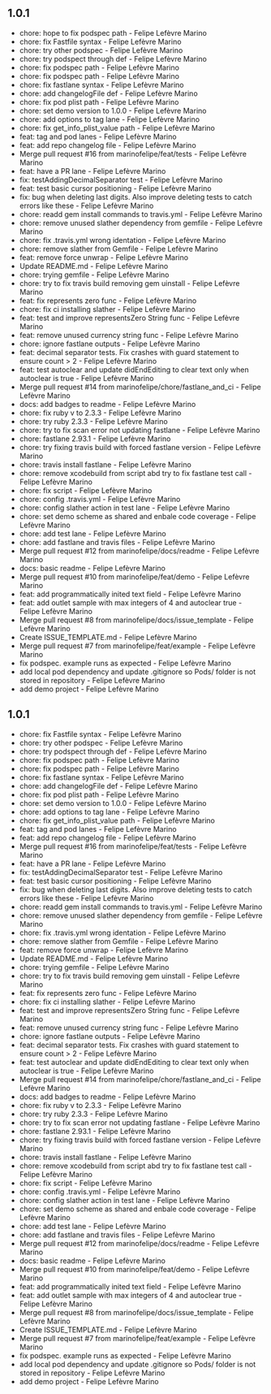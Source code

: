 ##  1.0.1
* chore: hope to fix podspec path - Felipe Lefèvre Marino
* chore: fix Fastfile syntax - Felipe Lefèvre Marino
* chore: try other podspec - Felipe Lefèvre Marino
* chore: try podspect through def - Felipe Lefèvre Marino
* chore: fix podspec path - Felipe Lefèvre Marino
* chore: fix podspec path - Felipe Lefèvre Marino
* chore: fix fastlane syntax - Felipe Lefèvre Marino
* chore: add changelogFile def - Felipe Lefèvre Marino
* chore: fix pod plist path - Felipe Lefèvre Marino
* chore: set demo version to 1.0.0 - Felipe Lefèvre Marino
* chore: add options to tag lane - Felipe Lefèvre Marino
* chore: fix get_info_plist_value path - Felipe Lefèvre Marino
* feat: tag and pod lanes - Felipe Lefèvre Marino
* feat: add repo changelog file - Felipe Lefèvre Marino
* Merge pull request #16 from marinofelipe/feat/tests - Felipe Lefèvre Marino
* feat: have a PR lane - Felipe Lefèvre Marino
* fix: testAddingDecimalSeparator test - Felipe Lefèvre Marino
* feat: test basic cursor positioning - Felipe Lefèvre Marino
* fix: bug when deleting last digits. Also improve deleting tests to catch errors like these - Felipe Lefèvre Marino
* chore: readd gem install commands to travis.yml - Felipe Lefèvre Marino
* chore: remove unused slather dependency from gemfile - Felipe Lefèvre Marino
* chore: fix .travis.yml wrong identation - Felipe Lefèvre Marino
* chore: remove slather from Gemfile - Felipe Lefèvre Marino
* feat: remove force unwrap - Felipe Lefèvre Marino
* Update README.md - Felipe Lefèvre Marino
* chore: trying gemfile - Felipe Lefèvre Marino
* chore: try to fix travis build removing gem uinstall - Felipe Lefèvre Marino
* feat: fix represents zero func - Felipe Lefèvre Marino
* chore: fix ci installing slather - Felipe Lefèvre Marino
* feat: test and improve representsZero String func - Felipe Lefèvre Marino
* feat: remove unused currency string func - Felipe Lefèvre Marino
* chore: ignore fastlane outputs - Felipe Lefèvre Marino
* feat: decimal separator tests. Fix crashes with guard statement to ensure count > 2 - Felipe Lefèvre Marino
* feat: test autoclear and update didEndEditing to clear text only when autoclear is true - Felipe Lefèvre Marino
* Merge pull request #14 from marinofelipe/chore/fastlane_and_ci - Felipe Lefèvre Marino
* docs: add  badges to readme - Felipe Lefèvre Marino
* chore: fix ruby v to 2.3.3 - Felipe Lefèvre Marino
* chore: try ruby 2.3.3 - Felipe Lefèvre Marino
* chore: try to fix scan error not updating fastlane - Felipe Lefèvre Marino
* chore: fastlane 2.93.1 - Felipe Lefèvre Marino
* chore: try fixing travis build with forced fastlane version - Felipe Lefèvre Marino
* chore: travis install fastlane - Felipe Lefèvre Marino
* chore: remove xcodebuild from script abd try to fix fastlane test call - Felipe Lefèvre Marino
* chore: fix script - Felipe Lefèvre Marino
* chore: config .travis.yml - Felipe Lefèvre Marino
* chore: config slather action in test lane - Felipe Lefèvre Marino
* chore: set demo scheme as shared and enbale code coverage - Felipe Lefèvre Marino
* chore: add test lane - Felipe Lefèvre Marino
* chore: add fastlane and travis files - Felipe Lefèvre Marino
* Merge pull request #12 from marinofelipe/docs/readme - Felipe Lefèvre Marino
* docs: basic readme - Felipe Lefèvre Marino
* Merge pull request #10 from marinofelipe/feat/demo - Felipe Lefèvre Marino
* feat: add programmatically inited text field - Felipe Lefèvre Marino
* feat: add outlet sample with max integers of 4 and autoclear true - Felipe Lefèvre Marino
* Merge pull request #8 from marinofelipe/docs/issue_template - Felipe Lefèvre Marino
* Create ISSUE_TEMPLATE.md - Felipe Lefèvre Marino
* Merge pull request #7 from marinofelipe/feat/example - Felipe Lefèvre Marino
* fix podspec. example runs as expected - Felipe Lefèvre Marino
* add local pod dependency and update .gitignore so Pods/ folder is not stored in repository - Felipe Lefèvre Marino
* add demo project - Felipe Lefèvre Marino

##  1.0.1
* chore: fix Fastfile syntax - Felipe Lefèvre Marino
* chore: try other podspec - Felipe Lefèvre Marino
* chore: try podspect through def - Felipe Lefèvre Marino
* chore: fix podspec path - Felipe Lefèvre Marino
* chore: fix podspec path - Felipe Lefèvre Marino
* chore: fix fastlane syntax - Felipe Lefèvre Marino
* chore: add changelogFile def - Felipe Lefèvre Marino
* chore: fix pod plist path - Felipe Lefèvre Marino
* chore: set demo version to 1.0.0 - Felipe Lefèvre Marino
* chore: add options to tag lane - Felipe Lefèvre Marino
* chore: fix get_info_plist_value path - Felipe Lefèvre Marino
* feat: tag and pod lanes - Felipe Lefèvre Marino
* feat: add repo changelog file - Felipe Lefèvre Marino
* Merge pull request #16 from marinofelipe/feat/tests - Felipe Lefèvre Marino
* feat: have a PR lane - Felipe Lefèvre Marino
* fix: testAddingDecimalSeparator test - Felipe Lefèvre Marino
* feat: test basic cursor positioning - Felipe Lefèvre Marino
* fix: bug when deleting last digits. Also improve deleting tests to catch errors like these - Felipe Lefèvre Marino
* chore: readd gem install commands to travis.yml - Felipe Lefèvre Marino
* chore: remove unused slather dependency from gemfile - Felipe Lefèvre Marino
* chore: fix .travis.yml wrong identation - Felipe Lefèvre Marino
* chore: remove slather from Gemfile - Felipe Lefèvre Marino
* feat: remove force unwrap - Felipe Lefèvre Marino
* Update README.md - Felipe Lefèvre Marino
* chore: trying gemfile - Felipe Lefèvre Marino
* chore: try to fix travis build removing gem uinstall - Felipe Lefèvre Marino
* feat: fix represents zero func - Felipe Lefèvre Marino
* chore: fix ci installing slather - Felipe Lefèvre Marino
* feat: test and improve representsZero String func - Felipe Lefèvre Marino
* feat: remove unused currency string func - Felipe Lefèvre Marino
* chore: ignore fastlane outputs - Felipe Lefèvre Marino
* feat: decimal separator tests. Fix crashes with guard statement to ensure count > 2 - Felipe Lefèvre Marino
* feat: test autoclear and update didEndEditing to clear text only when autoclear is true - Felipe Lefèvre Marino
* Merge pull request #14 from marinofelipe/chore/fastlane_and_ci - Felipe Lefèvre Marino
* docs: add  badges to readme - Felipe Lefèvre Marino
* chore: fix ruby v to 2.3.3 - Felipe Lefèvre Marino
* chore: try ruby 2.3.3 - Felipe Lefèvre Marino
* chore: try to fix scan error not updating fastlane - Felipe Lefèvre Marino
* chore: fastlane 2.93.1 - Felipe Lefèvre Marino
* chore: try fixing travis build with forced fastlane version - Felipe Lefèvre Marino
* chore: travis install fastlane - Felipe Lefèvre Marino
* chore: remove xcodebuild from script abd try to fix fastlane test call - Felipe Lefèvre Marino
* chore: fix script - Felipe Lefèvre Marino
* chore: config .travis.yml - Felipe Lefèvre Marino
* chore: config slather action in test lane - Felipe Lefèvre Marino
* chore: set demo scheme as shared and enbale code coverage - Felipe Lefèvre Marino
* chore: add test lane - Felipe Lefèvre Marino
* chore: add fastlane and travis files - Felipe Lefèvre Marino
* Merge pull request #12 from marinofelipe/docs/readme - Felipe Lefèvre Marino
* docs: basic readme - Felipe Lefèvre Marino
* Merge pull request #10 from marinofelipe/feat/demo - Felipe Lefèvre Marino
* feat: add programmatically inited text field - Felipe Lefèvre Marino
* feat: add outlet sample with max integers of 4 and autoclear true - Felipe Lefèvre Marino
* Merge pull request #8 from marinofelipe/docs/issue_template - Felipe Lefèvre Marino
* Create ISSUE_TEMPLATE.md - Felipe Lefèvre Marino
* Merge pull request #7 from marinofelipe/feat/example - Felipe Lefèvre Marino
* fix podspec. example runs as expected - Felipe Lefèvre Marino
* add local pod dependency and update .gitignore so Pods/ folder is not stored in repository - Felipe Lefèvre Marino
* add demo project - Felipe Lefèvre Marino

